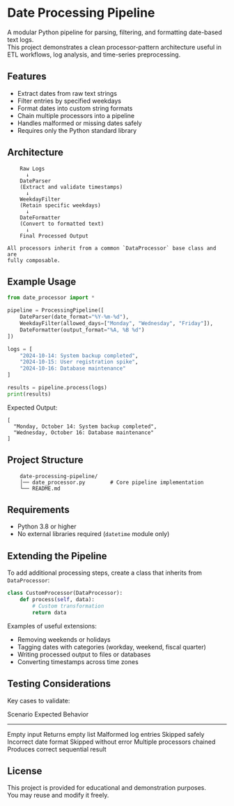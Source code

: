 # Date Processing Pipeline

A modular Python pipeline for parsing, filtering, and formatting
date-based text logs.\
This project demonstrates a clean processor-pattern architecture useful
in ETL workflows, log analysis, and time-series preprocessing.

## Features

-   Extract dates from raw text strings
-   Filter entries by specified weekdays
-   Format dates into custom string formats
-   Chain multiple processors into a pipeline
-   Handles malformed or missing dates safely
-   Requires only the Python standard library

## Architecture
```
    Raw Logs
      ↓
    DateParser
    (Extract and validate timestamps)
      ↓
    WeekdayFilter
    (Retain specific weekdays)
      ↓
    DateFormatter
    (Convert to formatted text)
      ↓
    Final Processed Output

All processors inherit from a common `DataProcessor` base class and are
fully composable.
```

## Example Usage

``` python
from date_processor import *

pipeline = ProcessingPipeline([
    DateParser(date_format="%Y-%m-%d"),
    WeekdayFilter(allowed_days=["Monday", "Wednesday", "Friday"]),
    DateFormatter(output_format="%A, %B %d")
])

logs = [
    "2024-10-14: System backup completed",
    "2024-10-15: User registration spike",
    "2024-10-16: Database maintenance"
]

results = pipeline.process(logs)
print(results)
```

Expected Output:

    [
      "Monday, October 14: System backup completed",
      "Wednesday, October 16: Database maintenance"
    ]

## Project Structure
```
    date-processing-pipeline/
    │── date_processor.py        # Core pipeline implementation
    └── README.md
```

## Requirements

-   Python 3.8 or higher
-   No external libraries required (`datetime` module only)

## Extending the Pipeline

To add additional processing steps, create a class that inherits from
`DataProcessor`:

``` python
class CustomProcessor(DataProcessor):
    def process(self, data):
        # Custom transformation
        return data
```

Examples of useful extensions:

-   Removing weekends or holidays
-   Tagging dates with categories (workday, weekend, fiscal quarter)
-   Writing processed output to files or databases
-   Converting timestamps across time zones

## Testing Considerations

Key cases to validate:

  Scenario                      Expected Behavior
  ----------------------------- ------------------------------------
  Empty input                   Returns empty list
  Malformed log entries         Skipped safely
  Incorrect date format         Skipped without error
  Multiple processors chained   Produces correct sequential result

## License

This project is provided for educational and demonstration purposes.\
You may reuse and modify it freely.
